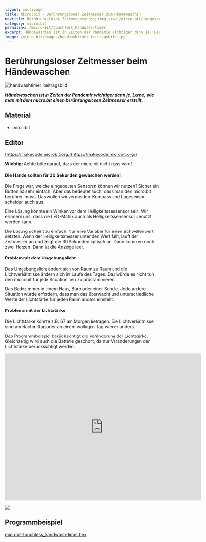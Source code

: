 ```yaml
---
layout: multipage
title: micro:bit - Berührungsloser Zeitmesser zum Händewaschen
navtitle: Berührungsloser Zeitmesser&nbsp;<img src="/micro-bit/images/vcp-meet.png" title="Dieses Angebot kann auch über VCP-Meet genutzt werden.">
category: micro:bit
permalink: /micro-bit/touchless_handwash-timer
excerpt: Händewaschen ist in Zeiten der Pandemie wichtiger denn je. Lerne, wie man mit dem micro:bit einen berührungslosen Zeitmesser erstellt.
image: /micro-bit/images/handwashtimer_beitragsbild.jpg
---
```


# Berührungsloser Zeitmesser beim Händewaschen

![handwashtimer_beitragsbild](images/handwashtimer_beitragsbild.jpg)

_**Händewaschen ist in Zeiten der Pandemie wichtiger denn je. Lerne, wie man mit dem micro:bit einen berührungslosen Zeitmesser erstellt.**_

## Material

+ mirco:bit

## Editor

[https://makecode.microbit.org/](https://makecode.microbit.org/)

<div class="alert alert-info" role="alert">
<b>Wichtig:</b> Achte bitte darauf, dass der micro:bit nicht nass wird!
</div>

<!--Anleitung -->
#### Die Hände sollten für 30 Sekunden gewaschen werden!

Die Frage war, welche eingebauten Sensoren können wir nutzen?
Sicher ein Button ist sehr einfach. Aber das bedeutet auch, dass man den micro:bit berühren muss. Das wollen wir vermeiden. Kompass und Lagesensor scheiden auch aus.

Eine Lösung könnte ein Winken vor dem Helligkeitssensensor sein. Wir erinnern uns, dass die LED-Matrix auch als Helligkeitssensensor genutzt werden kann.

Die Lösung scheint zu einfach. Nur eine Variable für einen Schwellenwert setzten. Wenn der Helligkeitsmesser unter den Wert fällt, läuft der Zeitmesser an und zeigt die 30 Sekunden optisch an. Dann kommen noch zwei Herzen. Dann ist die Anzeige leer.

#### Problem mit dem Umgebungslicht
Das Umgebungslicht ändert sich von Raum zu Raum und
die Lichtverhältnisse ändern sich im Laufe des Tages. Das würde es nicht tun den micro:bit für jede Situation neu zu programmieren.

Das Badezimmer in einem Haus, Büro oder einer Schule. Jede andere Situation würde erfordern, dass man das überwacht und unterschiedliche Werte der Lichtstärke für jeden Raum anders einstellt.

#### Probleme mit der Lichtstärke
Die Lichtstärke könnte z.B. 67 am Morgen betragen.
Die Lichtverhältnisse sind am Nachmittag oder an einem wolkigen Tag wieder anders.

Das Programmbeispiel berücksichtigt die Veränderung der Lichtstärke. Gleichzeitig wird auch die Batterie geschont, da nur Veränderungen der Lichtstärke berücksichtigt werden.
<!--Anleitung Ende-->

<div class="hidden-print">
<iframe src="https://player.vimeo.com/video/453672586" width="640" height="480" frameborder="0" allow="autoplay; fullscreen" allowfullscreen></iframe>
</div>

![](images/micro-bit-Screenshot_touchless_handwash-timer.png)

## Programmbeispiel
[microbit-touchless_handwash-timer.hex](appendix/microbit-touchless_handwash-timer.hex)

